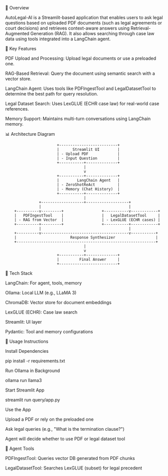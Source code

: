 📘 Overview

AutoLegal-AI is a Streamlit-based application that enables users to ask legal questions based on uploaded PDF documents (such as legal agreements or court decisions) and retrieves context-aware answers using Retrieval-Augmented Generation (RAG). It also allows searching through case law data using tools integrated into a LangChain agent.

🎯 Key Features

PDF Upload and Processing: Upload legal documents or use a preloaded one.

RAG-Based Retrieval: Query the document using semantic search with a vector store.

LangChain Agent: Uses tools like PDFIngestTool and LegalDatasetTool to determine the best path for query resolution.

Legal Dataset Search: Uses LexGLUE (ECHR case law) for real-world case references.

Memory Support: Maintains multi-turn conversations using LangChain memory.

📊 Architecture Diagram

                           +--------------------------+
                           |      Streamlit UI        |
                           | - Upload PDF             |
                           | - Input Question         |
                           +-----------+--------------+
                                       |
                                       v
                           +-----------+--------------+
                           |        LangChain Agent   |
                           | - ZeroShotReAct          |
                           | - Memory (Chat History)  |
                           +-----------+--------------+
                                       |
                   +-------------------+-------------------+
                   |                                       |
        +----------v---------+                 +-----------v------------+
        |   PDFIngestTool    |                 |   LegalDatasetTool     |
        | - RAG from Vector  |                 | - LexGLUE (ECHR cases) |
        +----------+---------+                 +-----------+------------+
                   |                                       |
        +----------v---------------------------------------v-----------+
        |                        Response Synthesizer                  |
        +--------------------------------------------------------------+
                                       |
                                       v
                           +-----------+--------------+
                           |         Final Answer     |
                           +--------------------------+

🧰 Tech Stack

LangChain: For agent, tools, memory

Ollama: Local LLM (e.g., LLaMA 3)

ChromaDB: Vector store for document embeddings

LexGLUE (ECHR): Case law search

Streamlit: UI layer

Pydantic: Tool and memory configurations

🚀 Usage Instructions

Install Dependencies

pip install -r requirements.txt

Run Ollama in Background

ollama run llama3

Start Streamlit App

streamlit run query/app.py

Use the App

Upload a PDF or rely on the preloaded one

Ask legal queries (e.g., "What is the termination clause?")

Agent will decide whether to use PDF or legal dataset tool

🧠 Agent Tools

PDFIngestTool: Queries vector DB generated from PDF chunks

LegalDatasetTool: Searches LexGLUE (subset) for legal precedent
